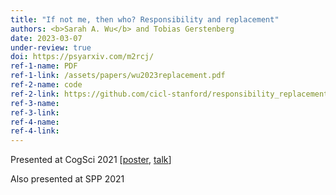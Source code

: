 ```yaml
---
title: "If not me, then who? Responsibility and replacement"
authors: <b>Sarah A. Wu</b> and Tobias Gerstenberg
date: 2023-03-07
under-review: true
doi: https://psyarxiv.com/m2rcj/
ref-1-name: PDF
ref-1-link: /assets/papers/wu2023replacement.pdf
ref-2-name: code
ref-2-link: https://github.com/cicl-stanford/responsibility_replacement
ref-3-name: 
ref-3-link:
ref-4-name: 
ref-4-link: 
---
```


Presented at CogSci 2021 [<a href="/assets/posters/wu2021responsibility.pdf" target="_blank">poster</a>, <a href="https://www.youtube.com/watch?v=_jhCXqqtmdAtalk" target="_blank">talk</a>]

Also presented at SPP 2021

